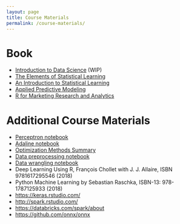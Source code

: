 ```yaml
---
layout: page
title: Course Materials
permalink: /course-materials/
---
```


<!--
{% include image.html url="/_images/fabulous-sylvester.jpg" caption="The Textbook for the Semester" width=300 align="right" %}
-->

# Book

- [Introduction to Data Science](http://scientistcafe.com/IDS/) (WIP)
- [The Elements of Statistical Learning](http://web.stanford.edu/~hastie/ElemStatLearn/)
- [An Introduction to Statistical Learning](http://www-bcf.usc.edu/~gareth/ISL/)
- [Applied Predictive Modeling](http://appliedpredictivemodeling.com)
- [R for Marketing Research and Analytics](http://r-marketing.r-forge.r-project.org)

# Additional Course Materials

- [Perceptron notebook](https://databricks-prod-cloudfront.cloud.databricks.com/public/4027ec902e239c93eaaa8714f173bcfc/2961012104553482/2761297084239405/1806228006848429/latest.html)
- [Adaline notebook](https://databricks-prod-cloudfront.cloud.databricks.com/public/4027ec902e239c93eaaa8714f173bcfc/2961012104553482/2761297084239426/1806228006848429/latest.html)
- [Optimization Methods Summary](http://ruder.io/optimizing-gradient-descent/)
- [Data preprocessing notebook](https://databricks-prod-cloudfront.cloud.databricks.com/public/4027ec902e239c93eaaa8714f173bcfc/2961012104553482/3241206203474646/1806228006848429/latest.html)
- [Data wrangling notebook](https://databricks-prod-cloudfront.cloud.databricks.com/public/4027ec902e239c93eaaa8714f173bcfc/2961012104553482/3241206203474687/1806228006848429/latest.html)
- Deep Learning Using R, François Chollet with J. J. Allaire, ISBN 9781617295546 (2018)
- Python Machine Learning by Sebastian Raschka, ISBN-13: 978-1787125933 (2018)
- https://keras.rstudio.com/ 
- http://spark.rstudio.com/
- https://databricks.com/spark/about
- https://github.com/onnx/onnx 
